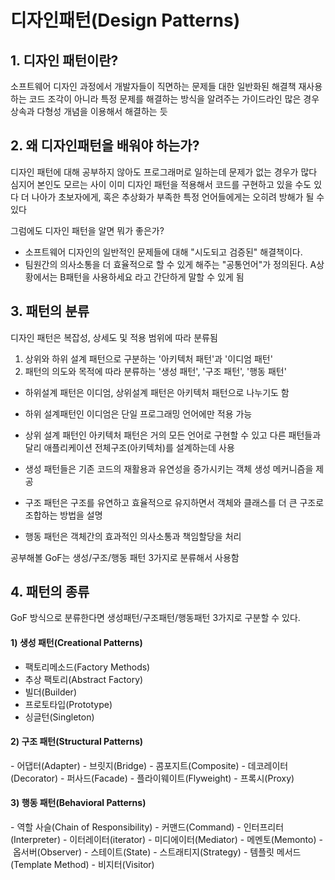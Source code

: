 # 디자인패턴(Design Patterns)

## 1. 디자인 패턴이란?  

소프트웨어 디자인 과정에서 개발자들이 직면하는 문제들 대한 일반화된 해결책
재사용하는 코드 조각이 아니라 특정 문제를 해결하는 방식을 알려주는 가이드라인
많은 경우 상속과 다형성 개념을 이용해서 해결하는 듯


## 2. 왜 디자인패턴을 배워야 하는가?

디자인 패턴에 대해 공부하지 않아도 프로그래머로 일하는데 문제가 없는 경우가 많다
심지어 본인도 모르는 사이 이미 디자인 패턴을 적용해서 코드를 구현하고 있을 수도 있다
더 나아가 초보자에게, 혹은 추상화가 부족한 특정 언어들에게는 오히려 방해가 될 수 있다

그럼에도 디자인 패턴을 알면 뭐가 좋은가?
- 소프트웨어 디자인의 일반적인 문제들에 대해 "시도되고 검증된" 해결책이다.
- 팀원간의 의사소통을 더 효율적으로 할 수 있게 해주는 "공통언어"가 정의된다.
	A상황에서는 B패턴을 사용하세요 라고 간단하게 말할 수 있게 됨


## 3. 패턴의 분류

디자인 패턴은 복잡성, 상세도 및 적용 범위에 따라 분류됨
1) 상위와 하위 설계 패턴으로 구분하는 '아키텍처 패턴'과 '이디엄 패턴'
2) 패턴의 의도와 목적에 따라 분류하는 '생성 패턴', '구조 패턴', '행동 패턴'

- 하위설계 패턴은 이디엄, 상위설계 패턴은 아키텍처 패턴으로 나누기도 함
- 하위 설계패턴인 이디엄은 단일 프로그래밍 언어에만 적용 가능
- 상위 설계 패턴인 아키텍처 패턴은 거의 모든 언어로 구현할 수 있고 다른 패턴들과 달리 애플리케이션 전체구조(아키텍처)를 설계하는데 사용

- 생성 패턴들은 기존 코드의 재활용과 유연성을 증가시키는 객체 생성 메커니즘을 제공
- 구조 패턴은 구조를 유연하고 효율적으로 유지하면서 객체와 클래스를 더 큰 구조로 조합하는 방법을 설명
- 행동 패턴은 객체간의 효과적인 의사소통과 책임할당을 처리

공부해볼 GoF는 생성/구조/행동 패턴 3가지로 분류해서 사용함


## 4. 패턴의 종류

GoF 방식으로 분류한다면 생성패턴/구조패턴/행동패턴 3가지로 구분할 수 있다.

#### 1) 생성 패턴(Creational Patterns)
- 팩토리메소드(Factory Methods)
- 추상 팩토리(Abstract Factory)
- 빌더(Builder)
- 프로토타입(Prototype)
- 싱글턴(Singleton)

#### 2) 구조 패턴(Structural Patterns)
- 어댑터(Adapter)
- 브릿지(Bridge)
- 콤포지트(Composite)
- 데코레이터(Decorator)
- 퍼사드(Facade)
- 플라이웨이트(Flyweight)
- 프록시(Proxy)

#### 3) 행동 패턴(Behavioral Patterns)
- 역할 사슬(Chain of Responsibility)
- 커맨드(Command)
- 인터프리터(Interpreter)
- 이터레이터(iterator)
- 미디에이터(Mediator)
- 메멘토(Memonto)
- 옵서버(Observer)
- 스테이트(State)
- 스트래티지(Strategy)
- 템플릿 메서드(Template Method)
- 비지터(Visitor)